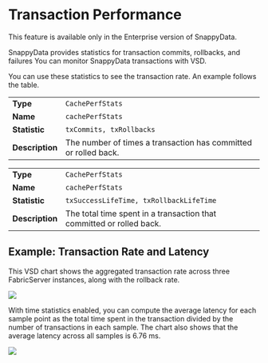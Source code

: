 #  Transaction Performance

<ent>This feature is available only in the Enterprise version of SnappyData. </br></ent> 

SnappyData provides statistics for transaction commits, rollbacks, and failures You can monitor SnappyData transactions with VSD.

You can use these statistics to see the transaction rate. An example follows the table.

|                 |                                                                 |
|-----------------|-----------------------------------------------------------------|
| **Type**        | `CachePerfStats`             |
| **Name**        | `cachePerfStats`             |
| **Statistic**   | `txCommits, txRollbacks`     |
| **Description** | The number of times a transaction has committed or rolled back. |

|                 |                                                                            |
|-----------------|----------------------------------------------------------------------------|
| **Type**        | `CachePerfStats`                        |
| **Name**        | `cachePerfStats`                        |
| **Statistic**   | `txSuccessLifeTime, txRollbackLifeTime` |
| **Description** | The total time spent in a transaction that committed or rolled back.       |

<a id="example-transaction"></a>
## Example: Transaction Rate and Latency

This VSD chart shows the aggregated transaction rate across three FabricServer instances, along with the rollback rate.

![](../Images/vsd/vsd_transactions.png)

With time statistics enabled, you can compute the average latency for each sample point as the total time spent in the transaction divided by the number of transactions in each sample. The chart also shows that the average latency across all samples is 6.76 ms.

![](../Images/vsd/vsd_transactions_2.png)
